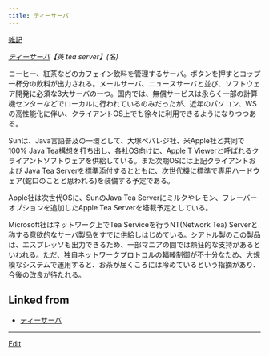 ```yaml
---
title: ティーサーバ
---
```

[雑記](/雑記)



*[ティーサーバ](/ティーサーバ)【英 tea server】(名)*



コーヒー、紅茶などのカフェイン飲料を管理するサーバ。ボタンを押すとコップ一杯分の飲料が出力される。メールサーバ、ニュースサーバと並び、ソフトウェア開発に必須な3大サーバの一つ。国内では、無償サービスは永らく一部の計算機センターなどでローカルに行われているのみだったが、近年のパソコン、WSの高性能化に伴い、クライアントOS上でも徐々に利用できるようになりつつある。



Sunは、Java言語普及の一環として、大塚ベバレジ社、米Apple社と共同で100% Java Tea構想を打ち出し、各社OS向けに、Apple T Viewerと呼ばれるクライアントソフトウェアを供給している。また次期OSには上記クライアントおよび Java Tea Serverを標準添付するとともに、次世代機に標準で専用ハードウェア(蛇口のことと思われる)を装備する予定である。



Apple社は次世代OSに、SunのJava Tea Serverにミルクやレモン、フレーバーオプションを追加したApple Tea Serverを塔載予定としている。



Microsoft社はネットワーク上でTea Serviceを行うNT(Network Tea) Serverと称する意欲的なサーバ製品をすでに供給しはじめている。シアトル製のこの製品は、エスプレッソも出力できるため、一部マニアの間では熱狂的な支持があるといわれる。ただ、独自ネットワークプロトコルの輻輳制御が不十分なため、大規模なシステムで運用すると、お茶が届くころには冷めているという指摘があり、今後の改良が待たれる。 





## Linked from

* [ティーサーバ](/ティーサーバ)


----

[Edit](https://github.com/vitroid/vitroid.github.io/edit/master/MD/ティーサーバ.md)

